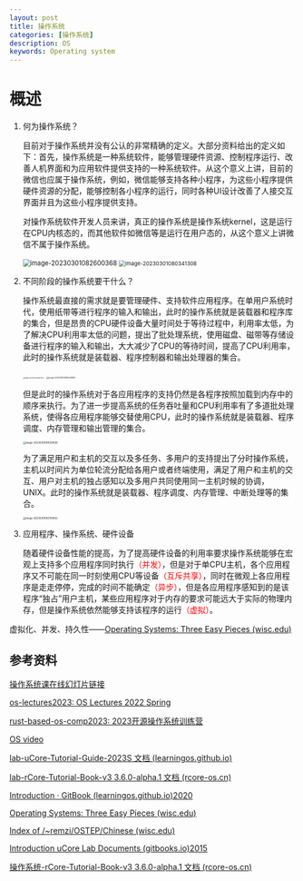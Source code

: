 ```yaml
---
layout: post
title: 操作系统
categories: [操作系统]
description: OS
keywords: Operating system 
---
```


# 概述

1. 何为操作系统？

   目前对于操作系统并没有公认的非常精确的定义。大部分资料给出的定义如下：首先，操作系统是一种系统软件，能够管理硬件资源、控制程序运行、改善人机界面和为应用软件提供支持的一种系统软件。从这个意义上讲，目前的微信也应属于操作系统，例如，微信能够支持各种小程序，为这些小程序提供硬件资源的分配，能够控制各小程序的运行，同时各种UI设计改善了人接交互界面并且为这些小程序提供支持。

   对操作系统软件开发人员来讲，真正的操作系统是操作系统kernel，这是运行在CPU内核态的，而其他软件如微信等是运行在用户态的，从这个意义上讲微信不属于操作系统。

   <img src="https://wendaocsmaster.github.io/images/blog/image-20230301082600368.png" alt="image-20230301082600368" style="zoom:80%;" />

   <img src="https://wendaocsmaster.github.io/images/blog/image-20230301080341308.png" alt="image-20230301080341308" style="zoom:67%;" />

2. 不同阶段的操作系统要干什么？

   操作系统最直接的需求就是要管理硬件、支持软件应用程序。在单用户系统时代，使用纸带等进行程序的输入和输出，此时的操作系统就是装载器和程序库的集合，但是昂贵的CPU硬件设备大量时间处于等待过程中，利用率太低，为了解决CPU利用率太低的问题，提出了批处理系统，使用磁盘、磁带等存储设备进行程序的输入和输出，大大减少了CPU的等待时间，提高了CPU利用率，此时的操作系统就是装载器、程序控制器和输出处理器的集合。

   <img src="https://wendaocsmaster.github.io/images/blog/image-20230301080613424.png" alt="image-20230301080613424" style="zoom:18%;" />

   <img src="https://wendaocsmaster.github.io/images/blog/image-20230301080429833.png" alt="image-20230301080429833" style="zoom:25%;" />

   

   但是此时的操作系统对于各应用程序的支持仍然是各程序按照加载到内存中的顺序来执行。为了进一步提高系统的任务吞吐量和CPU利用率有了多道批处理系统，使得各应用程序能够交替使用CPU，此时的操作系统就是装载器、程序调度、内存管理和输出管理的集合。

   <img src="https://wendaocsmaster.github.io/images/blog/image-20230301081020636.png" alt="image-20230301081020636" style="zoom: 30%;" />

   为了满足用户和主机的交互以及多任务、多用户的支持提出了分时操作系统，主机以时间片为单位轮流分配给各用户或者终端使用，满足了用户和主机的交互、用户对主机的独占感知以及多用户共同使用同一主机时候的协调，UNIX。此时的操作系统就是装载器、程序调度、内存管理、中断处理等的集合。

   <img src="https://wendaocsmaster.github.io/images/blog/image-20230301082159602.png" alt="image-20230301082159602" style="zoom:30%;" />

3. 应用程序、操作系统、硬件设备

   随着硬件设备性能的提高，为了提高硬件设备的利用率要求操作系统能够在宏观上支持多个应用程序同时执行<font color = red>（并发）</font>，但是对于单CPU主机，各个应用程序又不可能在同一时刻使用CPU等设备<font color=red>（互斥共享）</font>，同时在微观上各应用程序是走走停停，完成的时间不能确定<font color = red>（异步）</font>，但是各应用程序感知到的是该程序“独占”用户主机，某些应用程序对于内存的要求可能远大于实际的物理内存，但是操作系统依然能够支持该程序的运行<font color = red>（虚拟）</font>。

虚拟化、并发、持久性——[Operating Systems: Three Easy Pieces (wisc.edu)](https://pages.cs.wisc.edu/~remzi/OSTEP/)

## 参考资料

[操作系统课在线幻灯片链接](https://www.yuque.com/xyong-9fuoz/qczol5/glemuu?)

[os-lectures2023: OS Lectures 2022 Spring ](https://learningos.github.io/os-lectures/)

[rust-based-os-comp2023: 2023开源操作系统训练营](https://learningos.github.io/rust-based-os-comp2022/)

[OS video](https://github.com/wendaocsmaster/rust-based-os-comp2023/blob/main/relatedinfo.md)

[lab-uCore-Tutorial-Guide-2023S 文档 (learningos.github.io)](https://learningos.github.io/uCore-Tutorial-Guide-2023S/)

[lab-rCore-Tutorial-Book-v3 3.6.0-alpha.1 文档 (rcore-os.cn)](http://rcore-os.cn/rCore-Tutorial-Book-v3/index.html)

[Introduction · GitBook (learningos.github.io)2020](https://learningos.github.io/ucore_os_webdocs/)

[Operating Systems: Three Easy Pieces (wisc.edu)](https://pages.cs.wisc.edu/~remzi/OSTEP/)

[Index of /~remzi/OSTEP/Chinese (wisc.edu)](https://pages.cs.wisc.edu/~remzi/OSTEP/Chinese/)

[Introduction  uCore Lab Documents (gitbooks.io)2015](https://objectkuan.gitbooks.io/ucore-docs/content/)

[操作系统-rCore-Tutorial-Book-v3 3.6.0-alpha.1 文档 (rcore-os.cn)](http://rcore-os.cn/rCore-Tutorial-Book-v3/chapter0/index.html)
